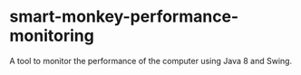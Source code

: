 # smart-monkey-performance-monitoring
A tool to monitor the performance of the computer using Java 8 and Swing.
